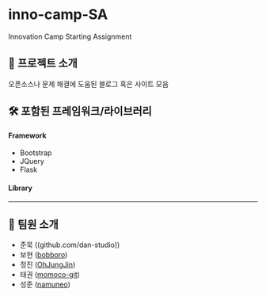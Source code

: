 # inno-camp-SA
Innovation Camp Starting Assignment
## 📢 프로젝트 소개
오픈소스나 문제 해결에 도움된 블로그 혹은 사이트 모음

## 🛠 포함된 프레임워크/라이브러리
#### Framework
- Bootstrap
- JQuery
- Flask
#### Library

--------------------
## 👥 팀원 소개
- 준묵 ((github.com/dan-studio))
- 보현 ([bobboro](github.com/bobboro))
- 정진 ([OhJungJin](github.com/OhJungJin))
- 태권 ([momoco-git](github.com/momoco-git))
- 성준 ([namuneo](github.com/namuneo))
